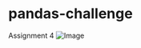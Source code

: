 # pandas-challenge
Assignment 4
![Image](https://github.com/nazila-entezari/Project1/tree/master/output/covid19_fig11.png)

